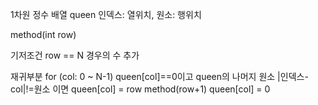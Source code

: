1차원 정수 배열 queen
인덱스: 열위치, 원소: 행위치

method(int row)

기저조건
row == N
경우의 수 추가

재귀부분
for (col: 0 ~ N-1)
queen[col]==0이고
queen의 나머지 원소 |인덱스-col|!=원소 이면
queen[col] = row
method(row+1)
queen[col] = 0